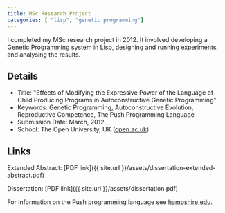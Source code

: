 ```yaml
---
title: MSc Research Project
categories: [ "lisp", "genetic programming"]
---
```


I completed my MSc research project in 2012. It involved developing a Genetic Programming system in Lisp, designing and running experiments, and analysing the results.

## Details

* Title: "Effects of Modifying the Expressive Power of the Language of Child Producing Programs in Autoconstructive Genetic Programming"
* Keywords: Genetic Programming, Autoconstructive Evolution, Reproductive Competence, The Push Programming Language
* Submission Date: March, 2012
* School: The Open University, UK ([open.ac.uk](http://www.open.ac.uk)) 


## Links

Extended Abstract: [PDF link]({{ site.url }}/assets/dissertation-extended-abstract.pdf)

Dissertation: [PDF link]({{ site.url }}/assets/dissertation.pdf)

For information on the Push programming language see [hampshire.edu](http://hampshire.edu/lspector/push.html).
